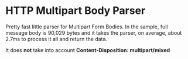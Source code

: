 HTTP Multipart Body Parser
===========================

Pretty fast little parser for Multipart Form Bodies.
In the sample, full message body is 90,029 bytes and it takes 
the parser, on average, about 2.7ms to process it all 
and return the data.

It does **not** take into account **Content-Disposition: multipart/mixed**